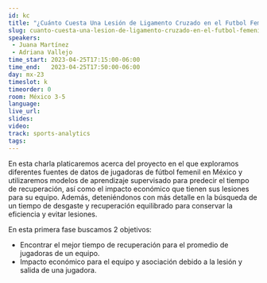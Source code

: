 ```yaml
---
id: kc
title: "¿Cuánto Cuesta Una Lesión de Ligamento Cruzado en el Futbol Femenil?"
slug: cuanto-cuesta-una-lesion-de-ligamento-cruzado-en-el-futbol-femenil
speakers:
 - Juana Martínez
 - Adriana Vallejo
time_start: 2023-04-25T17:15:00-06:00
time_end:   2023-04-25T17:50:00-06:00
day: mx-23
timeslot: k
timeorder: 0
room: México 3-5
language: 
live_url: 
slides: 
video: 
track: sports-analytics
tags:
---
```



En esta charla platicaremos acerca del proyecto en el que exploramos diferentes fuentes de datos de jugadoras de fútbol femenil en México y utilizaremos modelos de aprendizaje supervisado para predecir el tiempo de recuperación, así como el impacto económico que tienen sus lesiones para su equipo. Además, deteniéndonos con más detalle en la búsqueda de un tiempo de desgaste y recuperación equilibrado para conservar la eficiencia y evitar lesiones.

En esta primera fase buscamos 2 objetivos:

* Encontrar el mejor tiempo de recuperación para el promedio de jugadoras de un equipo.
* Impacto económico para el equipo y asociación debido a la lesión y salida de una jugadora.